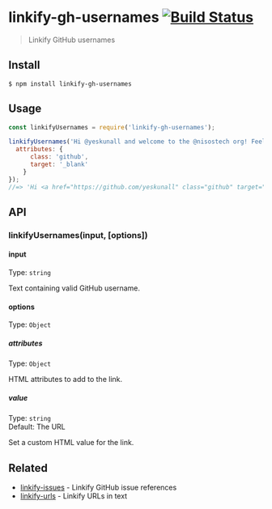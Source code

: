 # linkify-gh-usernames [![Build Status](https://travis-ci.com/yeskunall/linkify-gh-usernames.svg?token=spivxcgb7rpR2xs6dNUP&branch=master)](https://travis-ci.com/yeskunall/linkify-gh-usernames)

> Linkify GitHub usernames

## Install

```
$ npm install linkify-gh-usernames
```

## Usage

```js
const linkifyUsernames = require('linkify-gh-usernames');

linkifyUsernames('Hi @yeskunall and welcome to the @nisostech org! Feel free to look around! 👀', {
  attributes: {
      class: 'github',
      target: '_blank'
    }
});
//=> 'Hi <a href="https://github.com/yeskunall" class="github" target="_blank">@yeskunall</a> and welcome to the <a href="https://github.com/nisostech" class="github" target="_blank">@nisostech</a> org! Feel free to look around! 👀
```

## API

### linkifyUsernames(input, [options])

#### input

Type: `string`

Text containing valid GitHub username.

#### options

Type: `Object`

##### attributes

Type: `Object`

HTML attributes to add to the link.

##### value

Type: `string`<br>
Default: The URL

Set a custom HTML value for the link.

## Related

- [linkify-issues](https://github.com/sindresorhus/linkify-issues) - Linkify GitHub issue references
- [linkify-urls](https://github.com/sindresorhus/linkify-urls) - Linkify URLs in text
